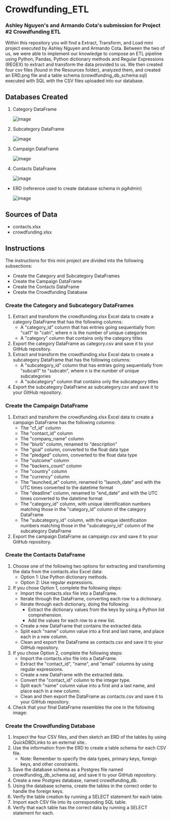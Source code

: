 # Crowdfunding_ETL #
### Ashley Nguyen's and Armando Cota's submission for Project #2 Crowdfunding ETL ###

Within this repository you will find a Extract, Transform, and Load mini project executed by Ashley Nguyen and Armando Cota.
Between the two of us, we were able to implement our knowledge to compose an ETL pipeline using Python, Pandas, Python dictionary methods
and Regular Expressions (REGEX) to extract and transform the data provided to us. We then created four csv files (found in the Resources folder), analyzed them, and created
an ERD.png file and a table schema (crowdfunding_db_schema.sql) executed with SQL with the CSV files uploaded into our database.

## Databases Created ##
1. Category DataFrame

   ![image](https://github.com/tonycota/Crowdfunding_ETL/assets/150317761/a5e18ab3-64f8-4672-b06a-fc62768957ba)

3. Subcategory DataFrame
   
   ![image](https://github.com/tonycota/Crowdfunding_ETL/assets/150317761/04b6f26a-84b5-4e29-94a2-e9095e1357dc)

5. Campaign DataFrame
   
   ![image](https://github.com/tonycota/Crowdfunding_ETL/assets/150317761/ec607e9b-8525-4484-9f9c-bb0ba1078396)

7. Contacts DataFrame
   
   ![image](https://github.com/tonycota/Crowdfunding_ETL/assets/150317761/689da3a1-f847-4a17-9cdc-d8ce1caace04)

* ERD (reference used to create database schema in pgAdmin)
  
  ![image](https://github.com/tonycota/Crowdfunding_ETL/assets/150317761/9eb0c56f-a979-4385-8562-67d5eab52afe)


## Sources of Data ##
* contacts.xlsx
* crowdfunding.xlsx


## Instructions ## 
The instructions for this mini project are divided into the following subsections:
* Create the Category and Subcategory DataFrames
* Create the Campaign DataFrame
* Create the Contacts DataFrame
* Create the Crowdfunding Database
 
### Create the Category and Subcategory DataFrames ###
1. Extract and transform the crowdfunding.xlsx Excel data to create a category DataFrame that has the following columns:
   * A "category_id" column that has entries going sequentially from "cat1" to "catn", where n is the number of unique categories
   * A "category" column that contains only the category titles
2. Export the category DataFrame as category.csv and save it to your GitHub repository.
3. Extract and transform the crowdfunding.xlsx Excel data to create a subcategory DataFrame that has the following columns:
   * A "subcategory_id" column that has entries going sequentially from "subcat1" to "subcatn", where n is the number of unique subcategories
   * A "subcategory" column that contains only the subcategory titles
4. Export the subcategory DataFrame as subcategory.csv and save it to your GitHub repository.

### Create the Campaign DataFrame ###
1. Extract and transform the crowdfunding.xlsx Excel data to create a campaign DataFrame has the following columns:
   * The "cf_id" column
   * The "contact_id" column
   * The "company_name" column
   * The "blurb" column, renamed to "description"
   * The "goal" column, converted to the float data type
   * The "pledged" column, converted to the float data type
   * The "outcome" column
   * The "backers_count" column
   * The "country" column
   * The "currency" column
   * The "launched_at" column, renamed to "launch_date" and with the UTC times converted to the datetime format
   * The "deadline" column, renamed to "end_date" and with the UTC times converted to the datetime format
   * The "category_id" column, with unique identification numbers matching those in the "category_id" column of the category DataFrame
   * The "subcategory_id" column, with the unique identification numbers matching those in the "subcategory_id" column of the subcategory DataFrame
2. Export the campaign DataFrame as campaign.csv and save it to your GitHub repository.

### Create the Contacts DataFrame ###
1. Choose one of the following two options for extracting and transforming the data from the contacts.xlsx Excel data:
   * Option 1: Use Python dictionary methods.
   * Option 2: Use regular expressions.
2. If you chose Option 1, complete the following steps:
   * Import the contacts.xlsx file into a DataFrame.
   * Iterate through the DataFrame, converting each row to a dictionary.
   * Iterate through each dictionary, doing the following:
     * Extract the dictionary values from the keys by using a Python list comprehension.
     * Add the values for each row to a new list.
   * Create a new DataFrame that contains the extracted data.
   * Split each "name" column value into a first and last name, and place each in a new column.
   * Clean and export the DataFrame as contacts.csv and save it to your GitHub repository.
3. If you chose Option 2, complete the following steps:
   * Import the contacts.xlsx file into a DataFrame.
   * Extract the "contact_id", "name", and "email" columns by using regular expressions.
   * Create a new DataFrame with the extracted data.
   * Convert the "contact_id" column to the integer type.
   * Split each "name" column value into a first and a last name, and place each in a new column.
   * Clean and then export the DataFrame as contacts.csv and save it to your GitHub repository.
4. Check that your final DataFrame resembles the one in the following image:

### Create the Crowdfunding Database ### 
1. Inspect the four CSV files, and then sketch an ERD of the tables by using QuickDBDLinks to an external site..
2. Use the information from the ERD to create a table schema for each CSV file.
   * Note: Remember to specify the data types, primary keys, foreign keys, and other constraints.
3. Save the database schema as a Postgres file named crowdfunding_db_schema.sql, and save it to your GitHub repository.
4. Create a new Postgres database, named crowdfunding_db.
5. Using the database schema, create the tables in the correct order to handle the foreign keys.
6. Verify the table creation by running a SELECT statement for each table.
7. Import each CSV file into its corresponding SQL table.
8. Verify that each table has the correct data by running a SELECT statement for each.
